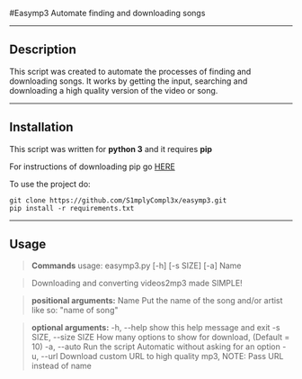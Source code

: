 #Easymp3
Automate finding and downloading songs


----------

Description
---

This script was created to automate the processes of finding and downloading songs. It works by getting the input, searching and downloading a high quality version of the video or song.

------
Installation
-------------

This script was written for **python 3** and it requires **pip**

For instructions of downloading pip go [HERE](https://pip.pypa.io/en/stable/installing/)

To use the project do:
```
git clone https://github.com/S1mplyCompl3x/easymp3.git
pip install -r requirements.txt
```


----------


Usage
-----
> **Commands**
> usage: easymp3.py [-h] [-s SIZE] [-a] Name

>Downloading and converting videos2mp3 made SIMPLE!

> **positional arguments:**
  Name            Put the name of the song and/or artist like so: "name
                        of song"

> **optional arguments:**
>  -h, --help            show this help message and exit
 > -s SIZE, --size SIZE            How many options to show for download, (Default = 10)
>  -a, --auto            Run the script Automatic without asking for an option
>  -u, --url             Download custom URL to high quality mp3, NOTE: Pass URL instead of name